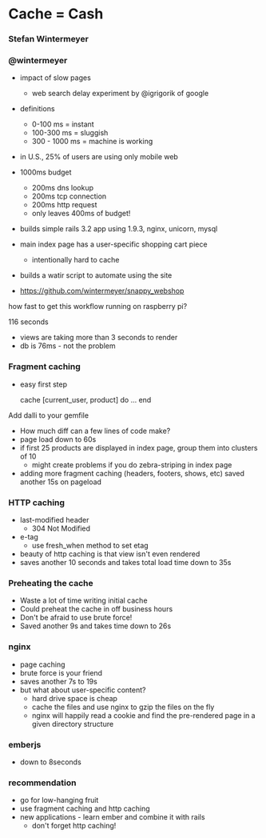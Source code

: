 # Cache = Cash

### Stefan Wintermeyer
### @wintermeyer

* impact of slow pages
  * web search delay experiment by @igrigorik of google
* definitions
  * 0-100 ms = instant
  * 100-300 ms = sluggish
  * 300 - 1000 ms = machine is working
* in U.S., 25% of users are using only mobile web
* 1000ms budget
  * 200ms dns lookup
  * 200ms tcp connection
  * 200ms http request
  * only leaves 400ms of budget!

* builds simple rails 3.2 app using 1.9.3, nginx, unicorn, mysql
* main index page has a user-specific shopping cart piece
  * intentionally hard to cache
* builds a watir script to automate using the site
* https://github.com/wintermeyer/snappy_webshop

how fast to get this workflow running on raspberry pi?

116 seconds

* views are taking more than 3 seconds to render
* db is 76ms - not the problem

### Fragment caching

* easy first step

    cache [current_user, product] do
    ...
    end

Add dalli to your gemfile

* How much diff can a few lines of code make?
* page load down to 60s
* if first 25 products are displayed in index page, group them into clusters of 10
  * might create problems if you do zebra-striping in index page
* adding more fragment caching (headers, footers, shows, etc) saved another 15s on pageload

### HTTP caching

* last-modified header
  * 304 Not Modified
* e-tag
  * use fresh_when method to set etag
* beauty of http caching is that view isn't even rendered
* saves another 10 seconds and takes total load time down to 35s

### Preheating the cache

* Waste a lot of time writing initial cache
* Could preheat the cache in off business hours
* Don't be afraid to use brute force!
* Saved another 9s and takes time down to 26s

### nginx

* page caching
* brute force is your friend
* saves another 7s to 19s
* but what about user-specific content?
  * hard drive space is cheap
  * cache the files and use nginx to gzip the files on the fly
  * nginx will happily read a cookie and find the pre-rendered page in a given directory structure

### emberjs

* down to 8seconds

### recommendation

* go for low-hanging fruit
* use fragment caching and http caching
* new applications - learn ember and combine it with rails
  * don't forget http caching!

